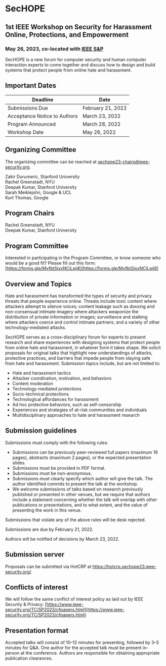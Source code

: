 # SecHOPE
## 1st IEEE Workshop on Security for Harassment Online, Protections, and Empowerment
### May 26, 2023, co-located with [IEEE S&P](https://www.ieee-security.org/TC/SP2023/)


SecHOPE is a new forum for computer security and human computer interaction experts to come together and discuss how to design and build systems that protect people from online hate and harassment.

## Important Dates

| Deadline | Date |
| -------- | ---- |
| Submissions Due | February 21, 2022 |
| Acceptance Notice to Authors | March 23, 2022 |
| Program Announced | March 28, 2022 |
| Workshop Date | May 26, 2022 |

## Organizing Committee
The organizing committee can be reached at [sechope23-chairs@ieee-security.org](mailto:sechope23-chairs@ieee-security.org).

Zakir Durumeric, Stanford University\
Rachel Greenstadt, NYU\
Deepak Kumar, Stanford University\
Sarah Meiklejohn, Google & UCL\
Kurt Thomas, Google

## Program Chairs
Rachel Greenstadt, NYU\
Deepak Kumar, Stanford University

## Program Committee
Interested in participating in the Program Committee, or know someone who would be a good fit? Please fill out this form: [https://forms.gle/MvfbtSjxxNCjLpij6](https://forms.gle/MvfbtSjxxNCjLpij6)


## Overview and Topics
Hate and harassment has transformed the types of security and privacy threats that people experience online. Threats include toxic content where attackers attempt to silence voices; content leakage such as doxxing and non-consensual intimate imagery where attackers weaponize the distribution of private information or images; surveillance and stalking where attackers coerce and control intimate partners; and a variety of other technology-mediated attacks.

SecHOPE serves as a cross-disciplinary forum for experts to present research and share experiences with designing systems that protect people from online hate and harassment, in whatever form it takes shape. We solicit proposals for original talks that highlight new understandings of attacks, protective practices, and barriers that impede people from staying safe from hate and harassment. Submission topics include, but are not limited to:

* Hate and harassment tactics
* Attacker coordination, motivation, and behaviors
* Content moderation
* Technology-mediated protections
* Socio-technical protections
* Technological affordances for harassment
* Ad hoc protective behaviors, such as self-censorship
* Experiences and strategies of at-risk communities and individuals
* Multidisciplinary approaches to hate and harassment research


## Submission guidelines
Submissions must comply with the following rules:
* Submissions can be previously peer-reviewed full papers (maximum 18 pages), abstracts (maximum 2 pages), or the expected presentation slides.
* Submissions must be provided in PDF format.
* Submissions must be non-anonymous.
* Submissions must clearly specify which author will give the talk. The author identified commits to present the talk at the workshop.
* We welcome submissions of talks based on research previously published or presented in other venues, but we require that authors include a statement concerning whether the talk will overlap with other publications or presentations, and to what extent, and the value of presenting the work in this venue.

Submissions that violate any of the above rules will be desk rejected.

Submissions are due by February 21, 2022.

Authors will be notified of decisions by March 23, 2022.

## Submission server
Proposals can be submitted via HotCRP at https://hotcrp.sechope23.ieee-security.org/.


## Conflicts of interest
We will follow the same conflict of interest policy as laid out by IEEE Security & Privacy: [https://www.ieee-security.org/TC/SP2023/cfpapers.html](https://www.ieee-security.org/TC/SP2023/cfpapers.html)


## Presentation format
Accepted talks will consist of 10–12 minutes for presenting, followed by 3–5 minutes for Q&A. One author for the accepted talk must be present in-person at the conference. Authors are responsible for obtaining appropriate publication clearances.

